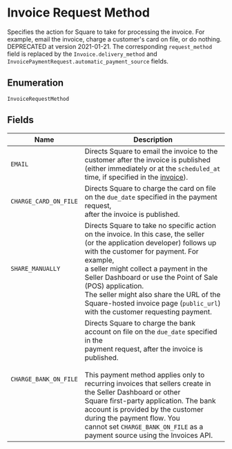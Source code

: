 
# Invoice Request Method

Specifies the action for Square to take for processing the invoice. For example,
email the invoice, charge a customer's card on file, or do nothing. DEPRECATED at version 2021-01-21. The corresponding `request_method` field is replaced by the `Invoice.delivery_method` and `InvoicePaymentRequest.automatic_payment_source` fields.

## Enumeration

`InvoiceRequestMethod`

## Fields

| Name | Description |
|  --- | --- |
| `EMAIL` | Directs Square to email the invoice to the customer after the invoice is published<br>(either immediately or at the `scheduled_at` time, if specified in the [invoice](#type-invoice)). |
| `CHARGE_CARD_ON_FILE` | Directs Square to charge the card on file on the `due_date` specified in the payment request,<br>after the invoice is published. |
| `SHARE_MANUALLY` | Directs Square to take no specific action on the invoice. In this case, the seller<br>(or the application developer) follows up with the customer for payment. For example,<br>a seller might collect a payment in the Seller Dashboard or use the Point of Sale (POS) application.<br>The seller might also share the URL of the Square-hosted invoice page (`public_url`) with the customer requesting payment. |
| `CHARGE_BANK_ON_FILE` | Directs Square to charge the bank account on file on the `due_date` specified in the<br>payment request, after the invoice is published.<br><br>This payment method applies only to recurring invoices that sellers create in the Seller Dashboard or other<br>Square first-party application. The bank account is provided by the customer during the payment flow. You<br>cannot set `CHARGE_BANK_ON_FILE` as a payment source using the Invoices API. |

